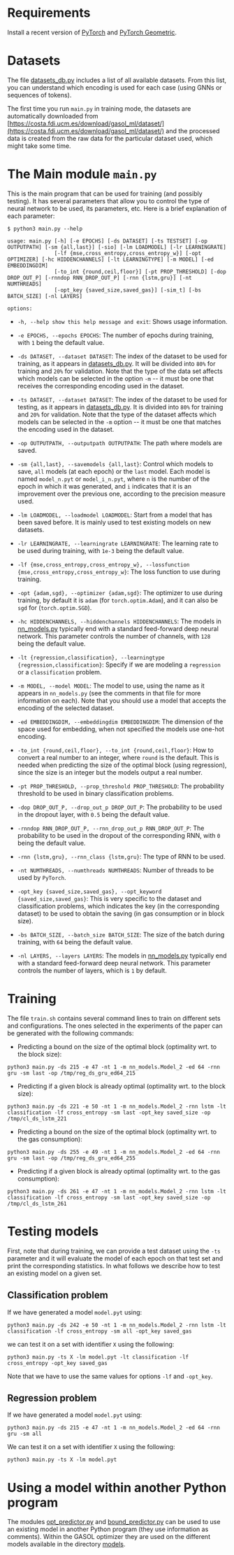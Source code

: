 # Requirements

Install a recent version of [PyTorch](https://pytorch.org/) and [PyTorch Geometric](https://pytorch-geometric.readthedocs.io/en/latest/).

# Datasets

The file [datasets_db.py](./datasets_db.py) includes a list of all available datasets. From this list, you can understand which encoding is used for each case (using GNNs or sequences of tokens).

The first time you run `main.py` in training mode, the datasets are automatically downloaded from [https://costa.fdi.ucm.es/download/gasol_ml/dataset/](https://costa.fdi.ucm.es/download/gasol_ml/dataset/) and the processed data is created from the raw data for the particular dataset used, which might take some time.

# The Main module `main.py`

This is the main program that can be used for training (and possibly testing). It has several parameters that allow you to control the type of neural network to be used, its parameters, etc. Here is a brief explanation of each parameter:

```
$ python3 main.py --help

usage: main.py [-h] [-e EPOCHS] [-ds DATASET] [-ts TESTSET] [-op OUTPUTPATH] [-sm {all,last}] [-sio] [-lm LOADMODEL] [-lr LEARNINGRATE]
               [-lf {mse,cross_entropy,cross_entropy_w}] [-opt OPTIMIZER] [-hc HIDDENCHANNELS] [-lt LEARNINGTYPE] [-m MODEL] [-ed EMBEDDINGDIM]
               [-to_int {round,ceil,floor}] [-pt PROP_THRESHOLD] [-dop DROP_OUT_P] [-rnndop RNN_DROP_OUT_P] [-rnn {lstm,gru}] [-nt NUMTHREADS]
               [-opt_key {saved_size,saved_gas}] [-sim_t] [-bs BATCH_SIZE] [-nl LAYERS]

options:
```


*  `-h, --help show this help message and exit`: Shows usage information.

*  `-e EPOCHS, --epochs EPOCHS`: The number of epochs during training, with `1` being the default value.

*  `-ds DATASET, --dataset DATASET`: The index of the dataset to be used for training, as it appears in [datasets_db.py](./datasets_db.py). It will be divided into `80%` for training and `20%` for validation. Note that the type of the data set affects which models can be selected in the option `-m` -- it must be one that receives the corresponding encoding used in the dataset.

* `-ts DATASET, --dataset DATASET`: The index of the dataset to be used for testing, as it appears in [datasets_db.py](./datasets_db.py). It is divided into `80%` for training and `20%` for validation. Note that the type of the dataset affects which models can be selected in the `-m` option -- it must be one that matches the encoding used in the dataset.

*  `-op OUTPUTPATH, --outputpath OUTPUTPATH`: The path where models are saved.

* `-sm {all,last}, --savemodels {all,last}`: Control which models to save, `all` models (at each epoch) or the `last` model. Each model is named `model_n.pyt` or `model_i_n.pyt`, where `n` is the number of the epoch in which it was generated, and `i` indicates that it is an improvement over the previous one, according to the precision measure used.

*  `-lm LOADMODEL, --loadmodel LOADMODEL`: Start from a model that has been saved before. It is mainly used to test existing models on new datasets.

*  `-lr LEARNINGRATE, --learningrate LEARNINGRATE`: The learning rate to be used during training, with `1e-3` being the default value.

*  `-lf {mse,cross_entropy,cross_entropy_w}, --lossfunction {mse,cross_entropy,cross_entropy_w}`: The loss function to use during training. 

*  `-opt {adam,sgd}, --optimizer {adam,sgd}`: The optimizer to use during training, by default it is `adam` (for `torch.optim.Adam`), and it can also be `sgd` for (`torch.optim.SGD`).

*  `-hc HIDDENCHANNELS, --hiddenchannels HIDDENCHANNELS`: The models in [nn_models.py](./nn_models.py) typically end with a standard feed-forward deep neural network. This parameter controls the number of channels, with `128` being the default value.

*  `-lt {regression,classification}, --learningtype {regression,classification}`: Specify if we are modeling a `regression` or a `classification` problem.

* `-m MODEL, --model MODEL`: The model to use, using the name as it appears in `nn_models.py` (see the comments in that file for more information on each). Note that you should use a model that accepts the encoding of the selected dataset.

*  `-ed EMBEDDINGDIM, --embeddingdim EMBEDDINGDIM`: The dimension of the space used for embedding, when not specified the models use one-hot encoding.

* `-to_int {round,ceil,floor}, --to_int {round,ceil,floor}`: How to convert a real number to an integer, where `round` is the default. This is needed when predicting the size of the optimal block (using regression), since the size is an integer but the models output a real number.

*  `-pt PROP_THRESHOLD, --prop_threshold PROP_THRESHOLD`: The probability threshold to be used in binary classification problems.

*  `-dop DROP_OUT_P, --drop_out_p DROP_OUT_P`: The probability to be used in the dropout layer, with `0.5` being the default value.

*  `-rnndop RNN_DROP_OUT_P, --rnn_drop_out_p RNN_DROP_OUT_P`: The probability to be used in the dropout of the corresponding RNN, with `0` being the default value.

*  `-rnn {lstm,gru}, --rnn_class {lstm,gru}`: The type of RNN to be used.

*  `-nt NUMTHREADS, --numthreads NUMTHREADS`: Number of threads to be used by `PyTorch`.

*  `-opt_key {saved_size,saved_gas}, --opt_keyword {saved_size,saved_gas}`: This is very specific to the dataset and classification problems, which indicates the key (in the corresponding dataset) to be used to obtain the saving (in gas consumption or in block size).

*  `-bs BATCH_SIZE, --batch_size BATCH_SIZE`: The size of the batch during training, with `64` being the default value.

* `-nl LAYERS, --layers LAYERS`: The models in [nn_models.py](./nn_models.py) typically end with a standard feed-forward deep neural network. This parameter controls the number of layers, which is `1` by default.


# Training 

The file `train.sh` contains several command lines to train on different sets and configurations. The ones selected in the experiments of the paper can be generated with the following commands:

* Predicting a bound on the size of the optimal block (optimality wrt. to the block size): 

`python3 main.py -ds 215 -e 47 -nt 1 -m nn_models.Model_2 -ed 64 -rnn gru -sm last -op /tmp/reg_ds_gru_ed64_215`

* Predicting if a given block is already optimal (optimality wrt. to the block size): 

`python3 main.py -ds 221 -e 50 -nt 1 -m nn_models.Model_2 -rnn lstm -lt classification -lf cross_entropy -sm last -opt_key saved_size -op /tmp/cl_ds_lstm_221`

* Predicting a bound on the size of the optimal block (optimality wrt. to the gas consumption): 

`python3 main.py -ds 255 -e 49 -nt 1 -m nn_models.Model_2 -ed 64 -rnn gru -sm last -op /tmp/reg_ds_gru_ed64_255`

* Predicting if a given block is already optimal (optimality wrt. to the gas consumption): 

`python3 main.py -ds 261 -e 47 -nt 1 -m nn_models.Model_2 -rnn lstm -lt classification -lf cross_entropy -sm last -opt_key saved_size -op /tmp/cl_ds_lstm_261`


# Testing models

First, note that during training, we can provide a test dataset using the `-ts` parameter and it will evaluate the model of each epoch on that test set and print the corresponding statistics. In what follows we describe how to test an existing model on a given set.


## Classification problem

If we have generated a model `model.pyt` using:

```
python3 main.py -ds 242 -e 50 -nt 1 -m nn_models.Model_2 -rnn lstm -lt classification -lf cross_entropy -sm all -opt_key saved_gas
```

we can test it on a set with identifier `X` using the following:

```
python3 main.py -ts X -lm model.pyt -lt classification -lf cross_entropy -opt_key saved_gas
```

Note that we have to use the same values for options `-lf` and `-opt_key`.


## Regression problem

If we have generated a model `model.pyt` using:

```
python3 main.py -ds 215 -e 47 -nt 1 -m nn_models.Model_2 -ed 64 -rnn gru -sm all 
```

We can test it on a set with identifier `X` using the following:

```
python3 main.py -ts X -lm model.pyt
```


# Using a model within another Python program

The modules [opt_predictor.py](./opt_predictor.py) and [bound_predictor.py](./bound_predictor.py) can be used to use an existing model in another Python program (they use information as comments). Within the GASOL optimizer they are used on the different models available in the directory [models](./models).

